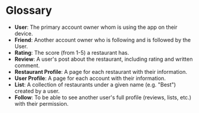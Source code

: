 # Glossary

* __User__: The primary account owner whom is using the app on their device.
* __Friend__: Another account owner who is following and is followed by the User.
* __Rating__: The score (from 1-5) a restaurant has.
* __Review__: A user's post about the restaurant, including rating and written comment.
* __Restaurant Profile__: A page for each restaurant with their information.
* __User Profile__: A page for each account with their information.
* __List__: A collection of restaurants under a given name (e.g. "Best") created by a user.
* __Follow__: To be able to see another user's full profile (reviews, lists, etc.) with their permission.